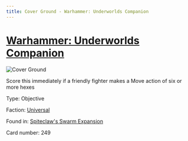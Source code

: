 ```yaml
---
title: Cover Ground - Warhammer: Underworlds Companion
---
```


# [Warhammer: Underworlds Companion](https://guidokessels.github.io/wh-underworlds)

  

![Cover Ground](https://warhammerunderworlds.com/wp-content/uploads/sites/6/2018/02/249_ENG.png)

Score this immediately if a friendly fighter makes a Move action of six or more hexes

Type: Objective

Faction: [Universal](https://guidokessels.github.io/wh-underworlds/factions/universal)

Found in: [Spiteclaw's Swarm Expansion](https://guidokessels.github.io/wh-underworlds/locations/spiteclaws-swarm-expansion)

Card number: 249
